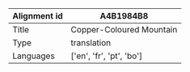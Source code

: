 |Alignment id | A4B1984B8
| --- | --- 
|Title | Copper-Coloured Mountain 
|Type | translation
|Languages | ['en', 'fr', 'pt', 'bo']